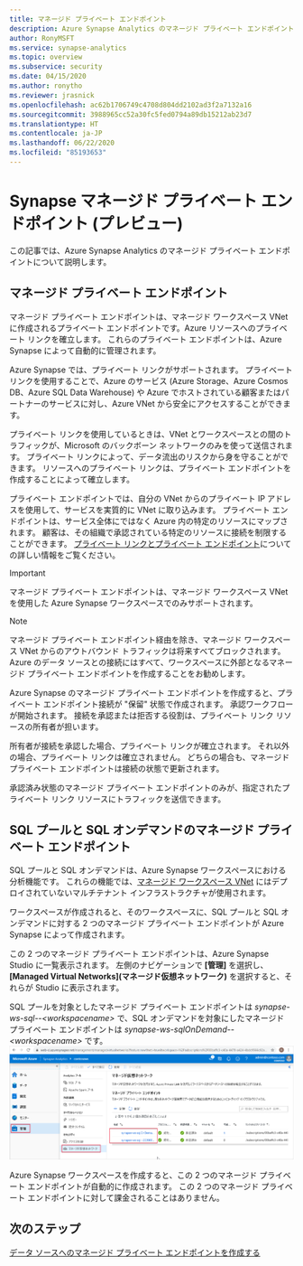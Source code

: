 ```yaml
---
title: マネージド プライベート エンドポイント
description: Azure Synapse Analytics のマネージド プライベート エンドポイントについて説明する記事
author: RonyMSFT
ms.service: synapse-analytics
ms.topic: overview
ms.subservice: security
ms.date: 04/15/2020
ms.author: ronytho
ms.reviewer: jrasnick
ms.openlocfilehash: ac62b1706749c4708d804dd2102ad3f2a7132a16
ms.sourcegitcommit: 3988965cc52a30fc5fed0794a89db15212ab23d7
ms.translationtype: HT
ms.contentlocale: ja-JP
ms.lasthandoff: 06/22/2020
ms.locfileid: "85193653"
---
```

# <a name="synapse-managed-private-endpoints-preview"></a>Synapse マネージド プライベート エンドポイント (プレビュー)

この記事では、Azure Synapse Analytics のマネージド プライベート エンドポイントについて説明します。

## <a name="managed-private-endpoints"></a>マネージド プライベート エンドポイント

マネージド プライベート エンドポイントは、マネージド ワークスペース VNet に作成されるプライベート エンドポイントです。Azure リソースへのプライベート リンクを確立します。 これらのプライベート エンドポイントは、Azure Synapse によって自動的に管理されます。

Azure Synapse では、プライベート リンクがサポートされます。 プライベート リンクを使用することで、Azure のサービス (Azure Storage、Azure Cosmos DB、Azure SQL Data Warehouse) や Azure でホストされている顧客またはパートナーのサービスに対し、Azure VNet から安全にアクセスすることができます。

プライベート リンクを使用しているときは、VNet とワークスペースとの間のトラフィックが、Microsoft のバックボーン ネットワークのみを使って送信されます。 プライベート リンクによって、データ流出のリスクから身を守ることができます。 リソースへのプライベート リンクは、プライベート エンドポイントを作成することによって確立します。

プライベート エンドポイントでは、自分の VNet からのプライベート IP アドレスを使用して、サービスを実質的に VNet に取り込みます。 プライベート エンドポイントは、サービス全体にではなく Azure 内の特定のリソースにマップされます。 顧客は、その組織で承認されている特定のリソースに接続を制限することができます。 [プライベート リンクとプライベート エンドポイント](https://docs.microsoft.com/azure/private-link/)についての詳しい情報をご覧ください。

>[!IMPORTANT]
>マネージド プライベート エンドポイントは、マネージド ワークスペース VNet を使用した Azure Synapse ワークスペースでのみサポートされます。

>[!NOTE]
>マネージド プライベート エンドポイント経由を除き、マネージド ワークスペース VNet からのアウトバウンド トラフィックは将来すべてブロックされます。 Azure のデータ ソースとの接続にはすべて、ワークスペースに外部となるマネージド プライベート エンドポイントを作成することをお勧めします。 

Azure Synapse のマネージド プライベート エンドポイントを作成すると、プライベート エンドポイント接続が "保留" 状態で作成されます。 承認ワークフローが開始されます。 接続を承認または拒否する役割は、プライベート リンク リソースの所有者が担います。

所有者が接続を承認した場合、プライベート リンクが確立されます。 それ以外の場合、プライベート リンクは確立されません。 どちらの場合も、マネージド プライベート エンドポイントは接続の状態で更新されます。

承認済み状態のマネージド プライベート エンドポイントのみが、指定されたプライベート リンク リソースにトラフィックを送信できます。

## <a name="managed-private-endpoints-for-sql-pool-and-sql-on-demand"></a>SQL プールと SQL オンデマンドのマネージド プライベート エンドポイント

SQL プールと SQL オンデマンドは、Azure Synapse ワークスペースにおける分析機能です。 これらの機能では、[マネージド ワークスペース VNet](./synapse-workspace-managed-vnet.md) にはデプロイされていないマルチテナント インフラストラクチャが使用されます。

ワークスペースが作成されると、そのワークスペースに、SQL プールと SQL オンデマンドに対する 2 つのマネージド プライベート エンドポイントが Azure Synapse によって作成されます。 

この 2 つのマネージド プライベート エンドポイントは、Azure Synapse Studio に一覧表示されます。 左側のナビゲーションで **[管理]** を選択し、 **[Managed Virtual Networks]\(マネージド仮想ネットワーク\)** を選択すると、それらが Studio に表示されます。

SQL プールを対象としたマネージド プライベート エンドポイントは *synapse-ws-sql--\<workspacename\>* で、SQL オンデマンドを対象にしたマネージド プライベート エンドポイントは *synapse-ws-sqlOnDemand--\<workspacename\>* です。
![SQL プールと SQL オンデマンドのマネージド プライベート エンドポイント](./media/synapse-workspace-managed-private-endpoints/managed-pe-for-sql-1.png)

Azure Synapse ワークスペースを作成すると、この 2 つのマネージド プライベート エンドポイントが自動的に作成されます。 この 2 つのマネージド プライベート エンドポイントに対して課金されることはありません。

## <a name="next-steps"></a>次のステップ

[データ ソースへのマネージド プライベート エンドポイントを作成する](./how-to-create-managed-private-endpoints.md)
